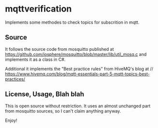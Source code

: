# mqttverification

Implements some methodes to check topics for subscrition in mqtt.

## Source

It follows the source code from mosquitto published at
https://github.com/iosphere/mosquitto/blob/master/lib/util_mosq.c
and implements it as a class in C#.

Additional it implements the "Best practice rules" from HiveMQ's blog at 
// https://www.hivemq.com/blog/mqtt-essentials-part-5-mqtt-topics-best-practices/

## License, Usage, Blah blah

This is open source without restriction. It uses an almost unchanged part from mosquitto sources, so I can't claim anything anyway.

Enjoy!



